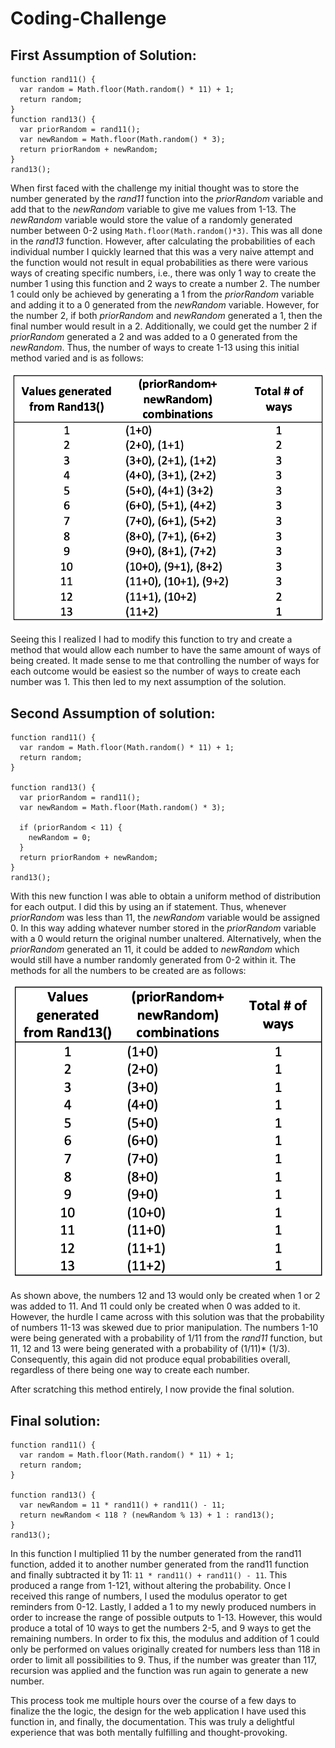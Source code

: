 # Coding-Challenge

## First Assumption of Solution:
```
function rand11() {
  var random = Math.floor(Math.random() * 11) + 1;
  return random;
}
function rand13() {
  var priorRandom = rand11();
  var newRandom = Math.floor(Math.random() * 3);
  return priorRandom + newRandom;
}
rand13();
```
When first faced with the challenge my initial thought was to store the number generated by the *rand11* function into the *priorRandom* variable and add that to the *newRandom* variable to give me values from 1-13.  The *newRandom* variable would store the value of a randomly generated number between 0-2 using ```Math.floor(Math.random()*3)```. This was all done in the *rand13* function. However, after calculating the probabilities of each individual number I quickly learned that this was a very naive attempt and the function would not result in equal probabilities as there were various ways of creating specific numbers, i.e., there was only 1 way to create the number 1 using this function and 2 ways to create a number 2. The number 1 could only be achieved by generating a 1 from the *priorRandom* variable and adding it to a 0 generated from the *newRandom* variable. However, for the number 2, if both *priorRandom* and *newRandom* generated a 1, then the final number would result in a 2. Additionally, we could get the number 2 if *priorRandom* generated a 2 and was added to a 0 generated from the *newRandom*. Thus, the number of ways to create 1-13 using this initial method varied and is as follows:

![](Assets/images/img1.png)

Seeing this I realized I had to modify this function to try and create a method that would allow each number to have the same amount of ways of being created. It made sense to me that controlling the number of ways for each outcome would be easiest so the number of ways to create each number was 1. This then led to my next assumption of the solution.

## Second Assumption of solution:
```
function rand11() {
  var random = Math.floor(Math.random() * 11) + 1;
  return random;
}

function rand13() {
  var priorRandom = rand11();
  var newRandom = Math.floor(Math.random() * 3);

  if (priorRandom < 11) {
    newRandom = 0;
  }
  return priorRandom + newRandom;
}
rand13();
```
With this new function I was able to obtain a uniform method of distribution for each output. I did this by using an if statement. Thus, whenever *priorRandom* was less than 11, the *newRandom* variable would be assigned 0. In this way adding whatever number stored in the *priorRandom* variable with a 0 would return the original number unaltered. Alternatively, when the *priorRandom* generated an 11, it could be added to *newRandom* which would still have a number randomly generated from 0-2 within it. The methods for all the numbers to be created are as follows:

![](Assets/images/img2.png)

As shown above, the numbers 12 and 13 would only be created when 1 or 2 was added to 11. And 11 could only be created when 0 was added to it. However, the hurdle I came across with this solution was that the probability of numbers 11-13 was skewed due to prior manipulation. The numbers 1-10 were being generated with a probability of 1/11 from the *rand11* function, but 11, 12 and 13 were being generated with a probability of (1/11)* (1/3). Consequently, this again did not produce equal probabilities overall, regardless of there being one way to create each number.

After scratching this method entirely, I now provide the final solution.

## Final solution:
```
function rand11() {
  var random = Math.floor(Math.random() * 11) + 1;
  return random;
}

function rand13() {
  var newRandom = 11 * rand11() + rand11() - 11;
  return newRandom < 118 ? (newRandom % 13) + 1 : rand13();
}
rand13();
```

In this function I multiplied 11 by the number generated from the rand11 function, added it to another number generated from the rand11 function and finally subtracted it by 11:
```11 * rand11() + rand11() - 11```.
This produced a range from 1-121, without altering the probability. Once I received this range of numbers, I used the modulus operator to get reminders from 0-12. Lastly, I added a 1 to my newly produced numbers in order to increase the range of possible outputs to 1-13. However, this would produce a total of 10 ways to get the numbers 2-5, and 9 ways to get the remaining numbers. In order to fix this, the modulus and addition of 1 could only be performed on values originally created for numbers less than 118 in order to limit all possibilities to 9. Thus, if the number was greater than 117, recursion was applied and the function was run again to generate a new number.

This process took me multiple hours over the course of a few days to finalize the the logic, the design for the web application I have used this function in, and finally, the documentation. This was truly a delightful experience that was both mentally fulfilling and thought-provoking.
